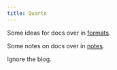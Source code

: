 ```yaml
---
title: Quarto
---
```


Some ideas for docs over in [formats](/formats).

Some notes on docs over in [notes](/notes).

Ignore the blog.
